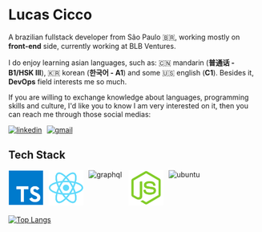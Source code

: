 # Lucas Cicco

A brazilian fullstack developer from São Paulo 🇧🇷, working mostly on **front-end** side, currently working at BLB Ventures.

I do enjoy learning asian languages, such as: 🇨🇳 mandarin (**普通话 - B1/HSK III**), 🇰🇷 korean (**한국어 - A1**) and some 🇺🇸 english (**C1**). Besides it, **DevOps** field interests me so much.

If you are willing to exchange knowledge about languages, programming skills and culture, I'd like you to know I am very interested on it, then you can reach me through those social medias:

<div style="display: flex; align-items: center; gap: 10px;">
<a href="https://www.linkedin.com/in/lucas-vitor-de-cicco" target="_blank">
  <img
    src="https://img.shields.io/badge/-LinkedIn-%230077B5?style=for-the-badge&logo=linkedin&logoColor=white"
    alt="linkedin"
    target="_blank" 
  />
</a>
<a href="mailto:lucasvitorx1@gmail.com">
    <img
      src="https://img.shields.io/badge/-Gmail-%23333?style=for-the-badge&logo=gmail&logoColor=white"
      alt="gmail"
      target="_blank"
    />
</a>
</div>

## Tech Stack

<div style="display: flex; align-items: center; gap: 10px; margin-bottom: 20px;">
  <img alt="typescript" height="70" width="70" 
    src="https://raw.githubusercontent.com/devicons/devicon/master/icons/typescript/typescript-original.svg" />
  <img alt="react" height="70" width="70"
    src="https://raw.githubusercontent.com/devicons/devicon/master/icons/react/react-original.svg" />
  <img alt="graphql" height="70" width="70"
    src="https://upload.wikimedia.org/wikipedia/commons/thumb/1/17/GraphQL_Logo.svg/2048px-GraphQL_Logo.svg.png" />
      <img alt="graphql" height="70" width="70"
    src="https://raw.githubusercontent.com/devicons/devicon/master/icons/nodejs/nodejs-original.svg" />
  <img alt="ubuntu" height="70" width="70"
    src="https://seeklogo.com/images/U/ubuntu-logo-8FDEC6A07B-seeklogo.com.png" />
</div>

[![Top Langs](https://github-readme-stats.vercel.app/api/top-langs/?username=lucascicco&layout=compact&hide=html)](https://github.com/anuraghazra/github-readme-stats)

